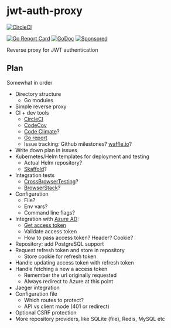 # jwt-auth-proxy

[![CircleCI](https://circleci.com/gh/janivihervas/jwt-auth-proxy.svg?style=svg)](https://circleci.com/gh/janivihervas/jwt-auth-proxy)

[![Go Report Card](https://goreportcard.com/badge/github.com/janivihervas/jwt-auth-proxy)](https://goreportcard.com/report/github.com/janivihervas/jwt-auth-proxy)
[![GoDoc](https://godoc.org/github.com/janivihervas/jwt-auth-proxy?status.svg)](https://godoc.org/github.com/janivihervas/jwt-auth-proxy)
[![Sponsored](https://img.shields.io/badge/chilicorn-sponsored-brightgreen.svg?logo=data%3Aimage%2Fpng%3Bbase64%2CiVBORw0KGgoAAAANSUhEUgAAAA4AAAAPCAMAAADjyg5GAAABqlBMVEUAAAAzmTM3pEn%2FSTGhVSY4ZD43STdOXk5lSGAyhz41iz8xkz2HUCWFFhTFFRUzZDvbIB00Zzoyfj9zlHY0ZzmMfY0ydT0zjj92l3qjeR3dNSkoZp4ykEAzjT8ylUBlgj0yiT0ymECkwKjWqAyjuqcghpUykD%2BUQCKoQyAHb%2BgylkAyl0EynkEzmkA0mUA3mj86oUg7oUo8n0k%2FS%2Bw%2Fo0xBnE5BpU9Br0ZKo1ZLmFZOjEhesGljuzllqW50tH14aS14qm17mX9%2Bx4GAgUCEx02JySqOvpSXvI%2BYvp2orqmpzeGrQh%2Bsr6yssa2ttK6v0bKxMBy01bm4zLu5yry7yb29x77BzMPCxsLEzMXFxsXGx8fI3PLJ08vKysrKy8rL2s3MzczOH8LR0dHW19bX19fZ2dna2trc3Nzd3d3d3t3f39%2FgtZTg4ODi4uLj4%2BPlGxLl5eXm5ubnRzPn5%2Bfo6Ojp6enqfmzq6urr6%2Bvt7e3t7u3uDwvugwbu7u7v6Obv8fDz8%2FP09PT2igP29vb4%2BPj6y376%2Bu%2F7%2Bfv9%2Ff39%2Fv3%2BkAH%2FAwf%2FtwD%2F9wCyh1KfAAAAKXRSTlMABQ4VGykqLjVCTVNgdXuHj5Kaq62vt77ExNPX2%2Bju8vX6%2Bvr7%2FP7%2B%2FiiUMfUAAADTSURBVAjXBcFRTsIwHAfgX%2FtvOyjdYDUsRkFjTIwkPvjiOTyX9%2FAIJt7BF570BopEdHOOstHS%2BX0s439RGwnfuB5gSFOZAgDqjQOBivtGkCc7j%2B2e8XNzefWSu%2BsZUD1QfoTq0y6mZsUSvIkRoGYnHu6Yc63pDCjiSNE2kYLdCUAWVmK4zsxzO%2BQQFxNs5b479NHXopkbWX9U3PAwWAVSY%2FpZf1udQ7rfUpQ1CzurDPpwo16Ff2cMWjuFHX9qCV0Y0Ok4Jvh63IABUNnktl%2B6sgP%2BARIxSrT%2FMhLlAAAAAElFTkSuQmCC)](http://spiceprogram.org/oss-sponsorship)

Reverse proxy for JWT authentication

## Plan

Somewhat in order

- Directory structure
    - Go modules
- Simple reverse proxy
- CI + dev tools
    - [CircleCI](https://circleci.com/)
    - [CodeCov](https://codecov.io/)
    - [Code Climate](https://codeclimate.com/)?
    - [Go report](https://goreportcard.com/)
    - Issue tracking: Github milestones? [waffle.io](https://waffle.io/)?
- Write down plan in issues
- Kubernetes/Helm templates for deployment and testing
    - Actual Helm repository?
    - [Skaffold](https://github.com/GoogleContainerTools/skaffold)?
- Integration tests
    - [CrossBrowserTesting](https://crossbrowsertesting.com/)?
    - [BrowserStack](https://www.browserstack.com/)?
- Configuration
    - File?
    - Env vars?
    - Command line flags?
- Integration with [Azure AD](https://docs.microsoft.com/en-us/azure/active-directory/develop/v1-protocols-oauth-code):
    - [Get access token](https://docs.microsoft.com/en-us/azure/active-directory/develop/v1-protocols-oauth-code#oauth-20-authorization-flow)
    - Validate access token
    - How to pass access token? Header? Cookie?
- Repository: add PostgreSQL support
- Request refresh token and store in repository
    - Store cookie for refresh token
- Handle updating access token with refresh token
- Handle fetching a new a access token
    - Remember the url originally requested
    - Always redirect to Azure at this point
- Jaeger integration
- Configuration file
    - Which routes to protect?
    - API vs client mode (401 or redirect)
- Optional CSRF protection
- More repository providers, like SQLite (file), Redis, MySQL etc
